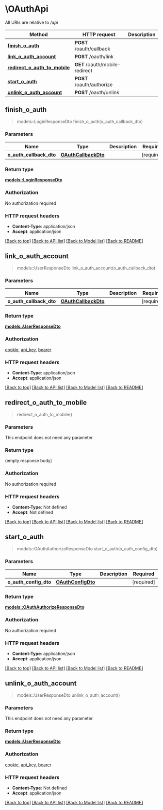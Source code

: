 # \OAuthApi

All URIs are relative to */api*

Method | HTTP request | Description
------------- | ------------- | -------------
[**finish_o_auth**](OAuthApi.md#finish_o_auth) | **POST** /oauth/callback | 
[**link_o_auth_account**](OAuthApi.md#link_o_auth_account) | **POST** /oauth/link | 
[**redirect_o_auth_to_mobile**](OAuthApi.md#redirect_o_auth_to_mobile) | **GET** /oauth/mobile-redirect | 
[**start_o_auth**](OAuthApi.md#start_o_auth) | **POST** /oauth/authorize | 
[**unlink_o_auth_account**](OAuthApi.md#unlink_o_auth_account) | **POST** /oauth/unlink | 



## finish_o_auth

> models::LoginResponseDto finish_o_auth(o_auth_callback_dto)


### Parameters


Name | Type | Description  | Required | Notes
------------- | ------------- | ------------- | ------------- | -------------
**o_auth_callback_dto** | [**OAuthCallbackDto**](OAuthCallbackDto.md) |  | [required] |

### Return type

[**models::LoginResponseDto**](LoginResponseDto.md)

### Authorization

No authorization required

### HTTP request headers

- **Content-Type**: application/json
- **Accept**: application/json

[[Back to top]](#) [[Back to API list]](../README.md#documentation-for-api-endpoints) [[Back to Model list]](../README.md#documentation-for-models) [[Back to README]](../README.md)


## link_o_auth_account

> models::UserResponseDto link_o_auth_account(o_auth_callback_dto)


### Parameters


Name | Type | Description  | Required | Notes
------------- | ------------- | ------------- | ------------- | -------------
**o_auth_callback_dto** | [**OAuthCallbackDto**](OAuthCallbackDto.md) |  | [required] |

### Return type

[**models::UserResponseDto**](UserResponseDto.md)

### Authorization

[cookie](../README.md#cookie), [api_key](../README.md#api_key), [bearer](../README.md#bearer)

### HTTP request headers

- **Content-Type**: application/json
- **Accept**: application/json

[[Back to top]](#) [[Back to API list]](../README.md#documentation-for-api-endpoints) [[Back to Model list]](../README.md#documentation-for-models) [[Back to README]](../README.md)


## redirect_o_auth_to_mobile

> redirect_o_auth_to_mobile()


### Parameters

This endpoint does not need any parameter.

### Return type

 (empty response body)

### Authorization

No authorization required

### HTTP request headers

- **Content-Type**: Not defined
- **Accept**: Not defined

[[Back to top]](#) [[Back to API list]](../README.md#documentation-for-api-endpoints) [[Back to Model list]](../README.md#documentation-for-models) [[Back to README]](../README.md)


## start_o_auth

> models::OAuthAuthorizeResponseDto start_o_auth(o_auth_config_dto)


### Parameters


Name | Type | Description  | Required | Notes
------------- | ------------- | ------------- | ------------- | -------------
**o_auth_config_dto** | [**OAuthConfigDto**](OAuthConfigDto.md) |  | [required] |

### Return type

[**models::OAuthAuthorizeResponseDto**](OAuthAuthorizeResponseDto.md)

### Authorization

No authorization required

### HTTP request headers

- **Content-Type**: application/json
- **Accept**: application/json

[[Back to top]](#) [[Back to API list]](../README.md#documentation-for-api-endpoints) [[Back to Model list]](../README.md#documentation-for-models) [[Back to README]](../README.md)


## unlink_o_auth_account

> models::UserResponseDto unlink_o_auth_account()


### Parameters

This endpoint does not need any parameter.

### Return type

[**models::UserResponseDto**](UserResponseDto.md)

### Authorization

[cookie](../README.md#cookie), [api_key](../README.md#api_key), [bearer](../README.md#bearer)

### HTTP request headers

- **Content-Type**: Not defined
- **Accept**: application/json

[[Back to top]](#) [[Back to API list]](../README.md#documentation-for-api-endpoints) [[Back to Model list]](../README.md#documentation-for-models) [[Back to README]](../README.md)


